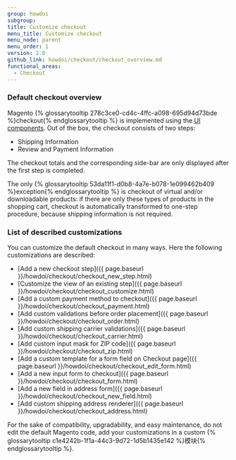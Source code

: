 ```yaml
---
group: howdoi
subgroup:
title: Customize checkout
menu_title: Customize checkout
menu_node: parent
menu_order: 1
version: 2.0
github_link: howdoi/checkout/checkout_overview.md
functional_areas:
  - Checkout
---
```


### Default checkout overview

Magento {% glossarytooltip 278c3ce0-cd4c-4ffc-a098-695d94d73bde %}checkout{% endglossarytooltip %} is implemented using the [UI components](http://devdocs.magento.com/guides/v2.1/ui_comp_guide/bk-ui_comps.html).
Out of the box, the checkout consists of two steps:

 - Shipping Information
 - Review and Payment Information

The checkout totals and the corresponding side-bar are only displayed after the first step is completed.

The only {% glossarytooltip 53da11f1-d0b8-4a7e-b078-1e099462b409 %}exception{% endglossarytooltip %} is checkout of virtual and/or downloadable products: if there are only these  types of products in the shopping cart, checkout is automatically transformed to one-step procedure, because shipping information is not required.

### List of described customizations
You can customize the default checkout in many ways. Here the following customizations are described:

 - [Add a new checkout step]({{ page.baseurl }}/howdoi/checkout/checkout_new_step.html)
 - [Customize the view of an existing step]({{ page.baseurl }}/howdoi/checkout/checkout_customize.html)
 - [Add a custom payment method to checkout]({{ page.baseurl }}/howdoi/checkout/checkout_payment.html)
 - [Add custom validations before order placement]({{ page.baseurl }}/howdoi/checkout/checkout_order.html)
 - [Add custom shipping carrier validations]({{ page.baseurl }}/howdoi/checkout/checkout_carrier.html)
 - [Add custom input mask for ZIP code]({{ page.baseurl }}/howdoi/checkout/checkout_zip.html)
 - [Add a custom template for a form field on Checkout page]({{ page.baseurl }}/howdoi/checkout/checkout_edit_form.html)
 - [Add a new input form to checkout]({{ page.baseurl }}/howdoi/checkout/checkout_form.html)
 - [Add a new field in address form]({{ page.baseurl }}/howdoi/checkout/checkout_new_field.html)
 - [Add custom shipping address renderer]({{ page.baseurl }}/howdoi/checkout/checkout_address.html)

For the sake of compatibility, upgradability, and easy maintenance, do not edit the default Magento code, add your customizations in a custom {% glossarytooltip c1e4242b-1f1a-44c3-9d72-1d5b1435e142 %}模块{% endglossarytooltip %}.
